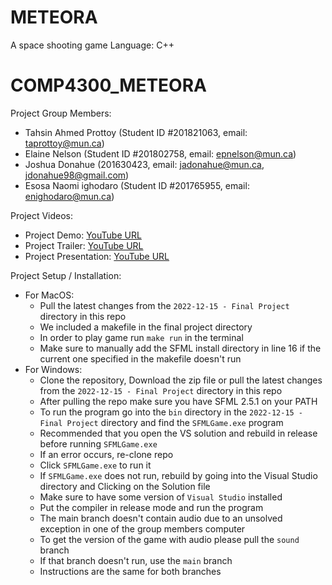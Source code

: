 # METEORA
A space shooting game
Language: C++ 

# COMP4300_METEORA

Project Group Members:

* Tahsin Ahmed Prottoy (Student ID #201821063, email: taprottoy@mun.ca)
* Elaine Nelson (Student ID #201802758, email: epnelson@mun.ca)
* Joshua Donahue (201630423, email: jadonahue@mun.ca, jdonahue98@gmail.com)
* Esosa Naomi ighodaro (Student ID #201765955, email: enighodaro@mun.ca)

Project Videos:

* Project Demo: [YouTube URL](https://www.youtube.com/watch?v=pm5MSf2IXGs)
* Project Trailer: [YouTube URL](https://youtu.be/2iV4dROlj6k)
* Project Presentation: [YouTube URL](https://www.youtube.com/watch?v=rNZOyta5AN4)

Project Setup / Installation:

* For MacOS:
    - Pull the latest changes from the `2022-12-15 - Final Project` directory in this repo
    - We included a makefile in the final project directory
    - In order to play game run `make run` in the terminal 
    - Make sure to manually add the SFML install directory in line 16 if the current one specified in the makefile doesn't run
* For Windows:
    - Clone the repository, Download the zip file or pull the latest changes from the `2022-12-15 - Final Project` directory in this repo
    - After pulling the repo make sure you have SFML 2.5.1 on your PATH
    - To run the program go into the `bin` directory in the `2022-12-15 - Final Project` directory and find the `SFMLGame.exe` program
    - Recommended that you open the VS solution and rebuild in release before running `SFMLGame.exe`
    - If an error occurs, re-clone repo
    - Click `SFMLGame.exe` to run it
    - If `SFMLGame.exe` does not run, rebuild by going into the Visual Studio directory and Clicking on the Solution file
    - Make sure to have some version of `Visual Studio` installed
    - Put the compiler in release mode and run the program
    - The main branch doesn't contain audio due to an unsolved exception in one of the group members computer
    - To get the version of the game with audio please pull the `sound` branch
    - If that branch doesn't run, use the `main` branch
    - Instructions are the same for both branches
